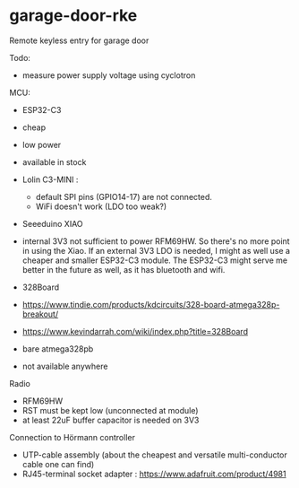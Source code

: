# garage-door-rke
Remote keyless entry for garage door

Todo:
- measure power supply voltage using cyclotron 


MCU:
* ESP32-C3
 * cheap
 * low power
 * available in stock
 * Lolin C3-MINI : 
   * default SPI pins (GPIO14-17) are not connected.
   * WiFi doesn't work (LDO too weak?)
 
* Seeeduino XIAO
 * internal 3V3 not sufficient to power RFM69HW.  So there's no more point in using the Xiao.  If an external 3V3 LDO is needed, I might as well use a cheaper and smaller ESP32-C3 module.  The ESP32-C3 might serve me better in the future as well, as it has bluetooth and wifi.
 
* 328Board 
 * https://www.tindie.com/products/kdcircuits/328-board-atmega328p-breakout/
 * https://www.kevindarrah.com/wiki/index.php?title=328Board
 
* bare atmega328pb
 * not available anywhere
 
Radio
* RFM69HW
 * RST must be kept low (unconnected at module)
 * at least 22uF buffer capacitor is needed on 3V3
 
Connection to Hörmann controller
* UTP-cable assembly (about the cheapest and versatile multi-conductor cable one can find)
* RJ45-terminal socket adapter : https://www.adafruit.com/product/4981
